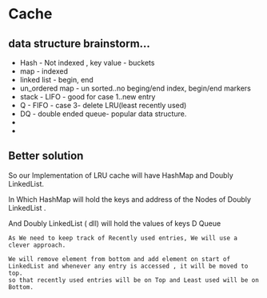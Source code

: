 # Cache 

data structure brainstorm...
-------------------------------

*  Hash - Not indexed , key value - buckets
*  map - indexed
*  linked list - begin, end
*  un_ordered map - un sorted..no beging/end index, begin/end markers
*  stack - LIFO - good for case 1..new entry 
*  Q - FIFO - case 3- delete LRU(least recently used)
*  DQ - double ended queue- popular data structure.
* 
* 

Better solution
-----------------

   So our Implementation of LRU cache will have HashMap and Doubly LinkedList.

   In Which HashMap will hold the keys and address of the Nodes of Doubly LinkedList .

   And Doubly LinkedList ( dll) will hold the values of keys  D Queue

    As We need to keep track of Recently used entries, We will use a clever approach.

    We will remove element from bottom and add element on start of LinkedList and whenever any entry is accessed , it will be moved to top.
    so that recently used entries will be on Top and Least used will be on Bottom.
